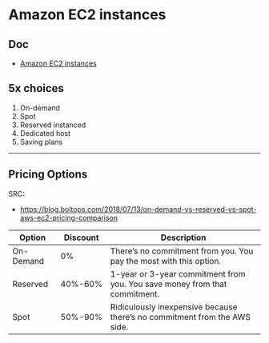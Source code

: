# Amazon EC2 instances

## Doc
* [Amazon EC2 instances](https://aws.amazon.com/ec2/pricing/)

## 5x choices 
1) On-demand
2) Spot
3) Reserved instanced
4) Dedicated host
5) Saving plans

---

## Pricing Options
SRC:
  * https://blog.boltops.com/2018/07/13/on-demand-vs-reserved-vs-spot-aws-ec2-pricing-comparison
  
  
|Option   |Discount|Description                                                        |
|---------|--------|-------------------------------------------------------------------|
|On-Demand|0%      | There’s no commitment from you. You pay the most with this option.|
|Reserved |40%-60% | 1-year or 3-year commitment from you. You save money from that commitment.|
|Spot     |50%-90% |Ridiculously inexpensive because there’s no commitment from the AWS side.|
